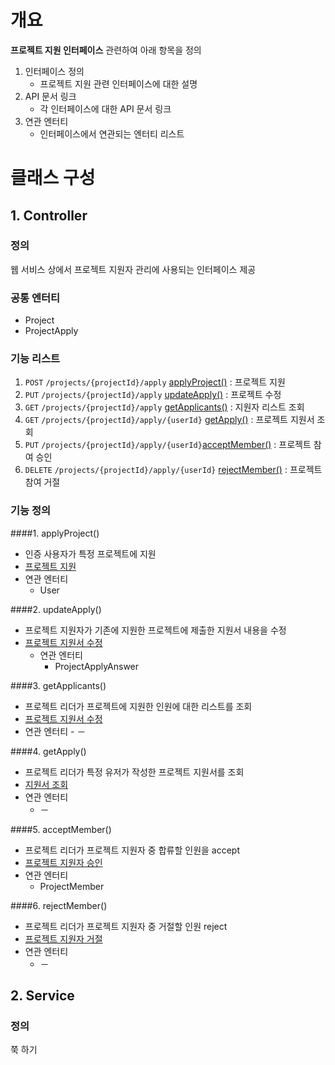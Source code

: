 # 개요
**프로젝트 지원 인터페이스** 관련하여 아래 항목을 정의
1. 인터페이스 정의
    - 프로젝트 지원 관련 인터페이스에 대한 설명
2. API 문서 링크
    - 각 인터페이스에 대한 API 문서 링크
3. 연관 엔터티
    - 인터페이스에서 연관되는 엔터티 리스트

# 클래스 구성
## 1. Controller
### 정의
웹 서비스 상에서 프로젝트 지원자 관리에 사용되는 인터페이스 제공

### 공통 엔터티
- Project
- ProjectApply

### 기능 리스트
1. `POST` `/projects/{projectId}/apply` [applyProject()](#1-applyproject) : 프로젝트 지원
2. `PUT` `/projects/{projectId}/apply` [updateApply()](#2-updateapply) : 프로젝트 수정
3. `GET` `/projects/{projectId}/apply` [getApplicants()](#3-getapplicants) : 지원자 리스트 조회
4. `GET` `/projects/{projectId}/apply/{userId}` [getApply()](#4-getapply) : 프로젝트 지원서 조회
5. `PUT` `/projects/{projectId}/apply/{userId}`[acceptMember()](#5-acceptmember) : 프로젝트 참여 승인
6. `DELETE` `/projects/{projectId}/apply/{userId}` [rejectMember()](#6-rejectmember) : 프로젝트 참여 거절

### 기능 정의
####1. applyProject()
  - 인증 사용자가 특정 프로젝트에 지원
  - [프로젝트 지원](http://34.105.29.115:8080/docs/index.html#projectApply "해당 API 문서로 이동")
  - 연관 엔터티
      - User
    
####2. updateApply()
  - 프로젝트 지원자가 기존에 지원한 프로젝트에 제출한 지원서 내용을 수정
  - [프로젝트 지원서 수정](http://34.105.29.115:8080/docs/index.html#updateApply "해당 API 문서로 이동")  
    - 연관 엔터티
      - ProjectApplyAnswer
            
####3. getApplicants()
  - 프로젝트 리더가 프로젝트에 지원한 인원에 대한 리스트를 조회
  - [프로젝트 지원서 수정](http://34.105.29.115:8080/docs/index.html#getApplicants "해당 API 문서로 이동")
  - 연관 엔터티
        - －
                
####4. getApply()
  - 프로젝트 리더가 특정 유저가 작성한 프로젝트 지원서를 조회
  - [지원서 조회](http://34.105.29.115:8080/docs/index.html#getApply "해당 API 문서로 이동")
  - 연관 엔터티
      - －
        
####5. acceptMember()
  - 프로젝트 리더가 프로젝트 지원자 중 합류할 인원을 accept
  - [프로젝트 지원자 승인](http://34.105.29.115:8080/docs/index.html#acceptApply "해당 API 문서로 이동")
  - 연관 엔터티
      - ProjectMember
        
####6. rejectMember()
  - 프로젝트 리더가 프로젝트 지원자 중 거절할 인원 reject
  - [프로젝트 지원자 거절](http://34.105.29.115:8080/docs/index.html#rejectApply "해당 API 문서로 이동")
  - 연관 엔터티
      - －

## 2. Service
### 정의
쭉 하기
